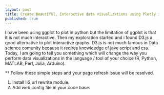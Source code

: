 ```yaml
---
layout: post
title: Create Beautiful, Interactive data visualizations using Plotly in Python
published: true
---
```


I have been using ggplot to plot in python but the limitation of ggplot is that it is not much interactive. Then my exploration started and i found D3.js a good alternative to plot interactive graphs. D3.js is not much famous in Data science comunity because it reqires knowleedge of jave script and css. Today, I am going to tell you something which will change the way you perform data visualizations in the language / tool of your choice (R, Python, MATLAB, Perl, Julia, Arduino). 


** Follow these simple steps and your page refresh issue will be resolved.

  1. Install IIS url rewrite module.
  2. Add web.config file in your code base.
 




